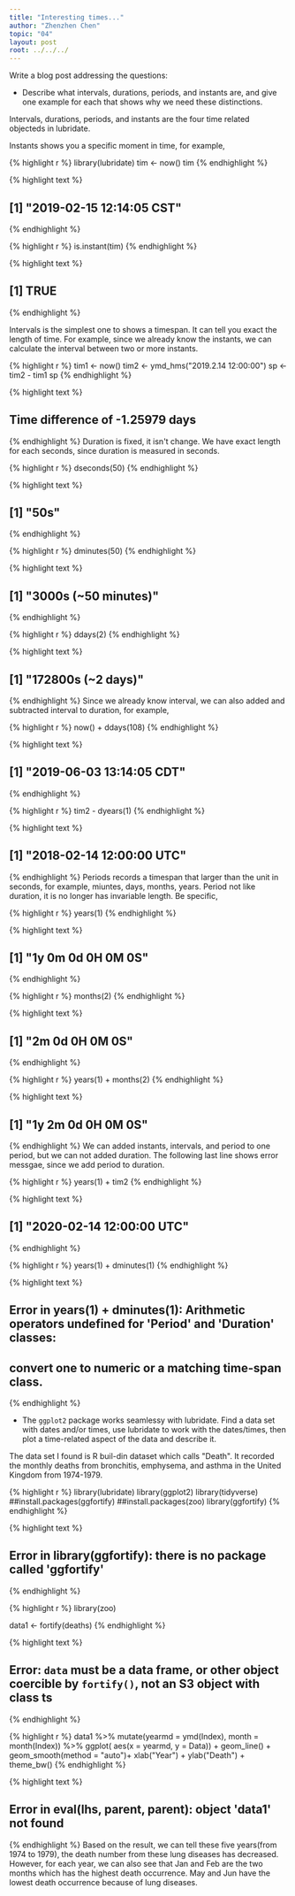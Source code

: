 ```yaml
---
title: "Interesting times..."
author: "Zhenzhen Chen"
topic: "04"
layout: post
root: ../../../
---
```



Write a blog post addressing the questions:


- Describe what intervals, durations, periods, and instants are, and give one example for each that shows why we need these distinctions.

Intervals, durations, periods, and instants are the four time related objecteds in lubridate.

Instants shows you a specific moment in time, for example,

{% highlight r %}
library(lubridate)
tim <- now()
tim
{% endhighlight %}



{% highlight text %}
## [1] "2019-02-15 12:14:05 CST"
{% endhighlight %}



{% highlight r %}
is.instant(tim)
{% endhighlight %}



{% highlight text %}
## [1] TRUE
{% endhighlight %}

Intervals is the simplest one to shows a timespan. It can tell you exact the length of time. For example, since we already know the instants, we can calculate the interval between two or more instants. 

{% highlight r %}
tim1 <- now()
tim2 <- ymd_hms("2019.2.14 12:00:00")
sp   <- tim2 - tim1
sp
{% endhighlight %}



{% highlight text %}
## Time difference of -1.25979 days
{% endhighlight %}
Duration is fixed, it isn't change. We have exact length for each seconds, since duration is measured in seconds. 

{% highlight r %}
dseconds(50)
{% endhighlight %}



{% highlight text %}
## [1] "50s"
{% endhighlight %}



{% highlight r %}
dminutes(50)
{% endhighlight %}



{% highlight text %}
## [1] "3000s (~50 minutes)"
{% endhighlight %}



{% highlight r %}
ddays(2)
{% endhighlight %}



{% highlight text %}
## [1] "172800s (~2 days)"
{% endhighlight %}
Since we already know interval, we can also added and subtracted interval to duration, for example,

{% highlight r %}
now() + ddays(108)
{% endhighlight %}



{% highlight text %}
## [1] "2019-06-03 13:14:05 CDT"
{% endhighlight %}



{% highlight r %}
tim2 - dyears(1)
{% endhighlight %}



{% highlight text %}
## [1] "2018-02-14 12:00:00 UTC"
{% endhighlight %}
Periods records a timespan that larger than the unit in seconds, for example, miuntes, days, months, years. Period not like duration, it is no longer has invariable length. Be specific,

{% highlight r %}
years(1)
{% endhighlight %}



{% highlight text %}
## [1] "1y 0m 0d 0H 0M 0S"
{% endhighlight %}



{% highlight r %}
months(2)
{% endhighlight %}



{% highlight text %}
## [1] "2m 0d 0H 0M 0S"
{% endhighlight %}



{% highlight r %}
years(1) + months(2)
{% endhighlight %}



{% highlight text %}
## [1] "1y 2m 0d 0H 0M 0S"
{% endhighlight %}
We can added instants, intervals, and period to one period, but we can not added duration. The following last line shows error messgae, since we add period to duration. 

{% highlight r %}
years(1) + tim2
{% endhighlight %}



{% highlight text %}
## [1] "2020-02-14 12:00:00 UTC"
{% endhighlight %}



{% highlight r %}
years(1) + dminutes(1)
{% endhighlight %}



{% highlight text %}
## Error in years(1) + dminutes(1): Arithmetic operators undefined for 'Period' and 'Duration' classes:
##   convert one to numeric or a matching time-span class.
{% endhighlight %}


- The `ggplot2` package works seamlessy with lubridate. Find a data set with dates and/or times, use lubridate to work with the dates/times, then plot a time-related aspect of the data and describe it. 

The data set I found is R buil-din dataset which calls "Death". It recorded the monthly deaths from bronchitis, emphysema, and asthma in the United Kingdom from 1974-1979. 

{% highlight r %}
library(lubridate)
library(ggplot2)
library(tidyverse)
##install.packages(ggfortify)
##install.packages(zoo)
library(ggfortify)
{% endhighlight %}



{% highlight text %}
## Error in library(ggfortify): there is no package called 'ggfortify'
{% endhighlight %}



{% highlight r %}
library(zoo)

data1 <- fortify(deaths)
{% endhighlight %}



{% highlight text %}
## Error: `data` must be a data frame, or other object coercible by `fortify()`, not an S3 object with class ts
{% endhighlight %}



{% highlight r %}
data1 %>%
  mutate(yearmd = ymd(Index), month = month(Index)) %>%
  ggplot( aes(x = yearmd, y = Data)) + 
  geom_line() + 
  geom_smooth(method = "auto")+
  xlab("Year") +
  ylab("Death") + 
  theme_bw()
{% endhighlight %}



{% highlight text %}
## Error in eval(lhs, parent, parent): object 'data1' not found
{% endhighlight %}
Based on the result, we can tell these five years(from 1974 to 1979), the death number from these lung diseases has decreased. However, for each year, we can also see that Jan and Feb are the two months which has the highest death occurrence. May and Jun have the lowest death occurrence because of lung diseases. 

